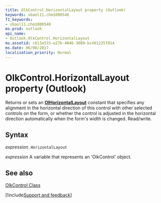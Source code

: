 ```yaml
---
title: OlkControl.HorizontalLayout property (Outlook)
keywords: vbaol11.chm1000540
f1_keywords:
- vbaol11.chm1000540
ms.prod: outlook
api_name:
- Outlook.OlkControl.HorizontalLayout
ms.assetid: c613a515-e27b-4046-3089-bc481225f014
ms.date: 06/08/2017
localization_priority: Normal
---
```



# OlkControl.HorizontalLayout property (Outlook)

Returns or sets an  **[OlHorizontalLayout](Outlook.OlHorizontalLayout.md)** constant that specifies any alignment in the horizontal direction of this control with other selected controls on the form, or whether the control is adjusted in the horizontal direction automatically when the form's width is changed. Read/write.


## Syntax

_expression_. `HorizontalLayout`

_expression_ A variable that represents an 'OlkControl' object.


## See also


[OlkControl Class](Outlook.olkcontrol.md)

[!include[Support and feedback](~/includes/feedback-boilerplate.md)]
